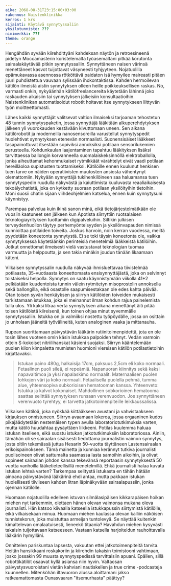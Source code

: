 ```yaml
---
aika: 2068-08-31T23:15:00+03:00
rakennus: Naistenklinikka
kerros: 1 krs
sijainti: Käytävä synnytyssaliin
yksilotunniste: ???
nimimerkki: ???
theme: orange
---
```


Hengähdän syvään kiirehdittyäni kahdeksan näytön ja retroesineenä pidetyn Moccamasterin koristelemalta työasemaltani pitkää korutonta sairaalakäytävää pitkin synnytyssaliin. Synnyttäneen naisen värinsä menettäneet kasvot tuijottavat väsyneesti tyhjyyteen. Nojatuolilla epämukavassa asennossa rötköttävä paidaton isä hymyilee maireasti pitäen juuri puhdistettua vauvaan sylissään ihokontaktissa. Kahden hermoilevan kätilön ilmeistä aistin synnytyksen olleen heille poikkeuksellisen raskas. No, varmasti onkin, nykyäänhän kätilöfreelancereita käytetään lähinnä joko raskauden aikaisiin tai synnytyksen jälkeisiin konsultaatioihin. Naistenklinikan automatisoidut robotit hoitavat itse synnytykseen liittyvän työn moitteettomasti.

Lähes kaikki synnyttäjät valitsevat valtion ilmaiseksi tarjoaman tehostetun 48 tunnin synnytyspaketin, jossa synnyttäjä lääkitään alkuperehdytyksen jälkeen yli vuorokauden kestävään kivuttomaan uneen. Sen aikana kätilörobotit ja moderneilla nanosensoreilla varustellut synnytyspedit huolehtivat synnytyksen etenevän normaalisti. Suonensisäiset lääkkeet tasapainottuvat itsestään sopiviksi annoksiksi potilaan sensorilukemien perusteella. Kohdunkaulan laajentaminen tapahtuu lääkityksen lisäksi tarvittaessa ballongin korvanneella suomalaiskeksinnöllä elektroballolla, jonka aiheuttamat kehonmukaiset rytmikkäät värähtelyt eivät vaadi potilaan hereilläoloa supistusten tuottamiseksi. Kätilöille ennen kuulunut henkisen tuen tarve on näiden operatiivisten muutosten ansiosta vähentynyt olemattomiin. Nykyään synnyttäjä tukihenkilöineen saa haluamansa tuen synnytyspedin ruudulla näkyvästä ja kaiuttimista kuuluvasta reaaliaikaisesta tekoälychatistä, joka on kytketty suoraan potilaan yksilöityihin tietoihin. Moni suosii chatin sijaan viihdeohjelmien katselua, ennen kuin synnytysuni käynnistyy.

Parempaa palvelua kuin ikinä sanon minä, eikä tietojärjestelmätkään ole vuosiin kaatuneet sen jälkeen kun Apotista siirryttiin ruotsalaisen teknologiayrityksen tuottamiin digipalveluihin. Siltikin julkisen terveydenhuollon täytyy perhemyönteisyyden ja yksilönvapauden nimissä kunnioittaa potilaiden toiveita. Joskus harvoin, noin kerran vuodessa, meiltä pyydetään koneetonta synnytystä. Ei se toki täysin koneetonta ole, vaikka synnytyksessä käytetäänkin perinteisiä menetelmiä lääkkeistä kätilöihin. Jotkut onnettomat ilmeisesti vielä vastustavat teknologian tuomaa varmuutta ja helppoutta, ja sen takia minäkin joudun tänään likaamaan käteni.

Vilkaisen synnytyssalin ruudulla näkyvää ihmisluettavaa tiivistelmää potilaasta, 35-vuotiaasta koneettomasta ensisynnyttäjästä, joka on selvinnyt toistaiseksi helpolla. Synnytys on saatu käynnistymään viikolla 41+2 pelkästään kuudentoista tunnin välein rytmitetyn misoprostolin annoksella sekä ballongilla, eikä osastolle saapumisestakaan ole edes kahta päivää. Otan toisen syvän henkäyksen ja siirryn kätilöiden toiveiden mukaisesti tarkistamaan istukkaa, joka ei meinannut ilman kohdun rajua painelemista tulla ulos. Yli kaksi litraa verta synnytyksen aikana menettänyt äiti pitää toisen kätilöistä kiireisenä, kun toinen ohjaa minut syvemmälle synnytyssaliin. Istukka on jo valmiiksi nostettu työpöydälle, jossa on osittain jo unholaan jääneitä työvälineitä, kuten analoginen vaaka ja mittanauha. 

Rupean suorittamaan päivystävän lääkärin rutiinitoimenpidettä, jota en ole tosin lähes vuoteen omin käsin istukkaa palpoiden tehnyt. Vedän varmoin ottein S-kokoiset nitriilihanskat käsieni suojaksi. Siirryn kääntelemään puolen kilon kimpaletta mumisten huomioni viereisen kätilön potilastietoihin kirjattavaksi.

> Istukan paino 480g, halkaisija 17cm, paksuus 2,5cm eli koko normaali. Fetaalinen puoli sileä, ei repeämiä. Napanuoran kiinnitys sekä kaksi napavaltimoa ja yksi napalaskimo normaalit. Maternaalisen puolen lohkojen väri ja koko normaali. Fetaalisella puolella pehmä, tumma alue, yhteensopiva subkorioisen hematooman kanssa.
> Yhteenveto: Istukka ja kalvot kokonaiset. Mahdollinen sobkorioinen hematooma saattaa selittää synnytyksen runsaan verenvuodon.  Jos synnyttäneen verenvuoto tyrehtyy, ei tarvetta jatkotoimenpiteille leikkaussalissa.

Vilkaisen kätilöä, joka nyökkää kiittääkseen avustani ja vahvistaakseen kirjauksen onnistuneen. Siirryn avaamaan lokeroa, jossa orgaaninen kudos pikajäädytetään nestemäisen typen avulla laboratoriotutkimuksia varten, mutta kätilö huudahtaa pysäyttäen liikkeeni. Potilas kuulemma haluaa istukan itselleen, eikä suostu istukan jatkotutkimuksiin laboratoriossa. Ainiin, tämähän oli se sairaalan sisäisesti tiedottama journalistin vaimon synnytys, josta oltiin tekemässä juttua Hesarin 50-vuotta täyttäneen Lastensairaalan erikoispainokseen. Tämä mainetta ja kunniaa kerännyt tutkiva journalisti puolisoineen olivat sattumalta saamassa lasta samoihin aikoihin, ja olivat sopineet sairaalan johdon kanssa tekevänsä reportaasin synnytyksestä 50 vuotta vanhoilla lääketieteellisillä menetelmillä. Ehkä journalisti halaa kuvata istukan lehteä varten? Tarkempaa selitystä istukasta en tähän hätään ainoana päivystävänä lääkärinä ehdi antaa, mutta pakkaan istukan huolellisesti tiiviiseen kahden litran läpinäkyvään sairaalapussiin, jonka ojennan kätilölle.

Huomaan nojatuolilla edelleen istuvan silmälasipäisen kikkarapäisen hoikan miehen nyt tarkemmin, olettaen hänen olevan vaimonsa mukana oleva journalisti. Hän katsoo kiivaalla katseella istukkapussin siirtymistä kätilölle, eikä vilkaisekaan minua. Huomaan miehen kaulassa olevan kalliin näköisen tunnistekorun, joka muistuttaa armeijan tuntolevyä. Se näyttää kuitenkin kimaltelevan omalaatuisesti, lieneekö titaania? Havahdun miehen kysyvästi takaisin tuijottavaan katseeseen. Vastaan katsella harjoiteldun rauhoittavalla lääkärin hymylläni.

Onnittelen pariskuntaa lapsesta, vakuutan ettei jatkotoimenpiteitä tarvita. Heitän hansikkaani roskakoriin ja kiirehdin takaisin toimistooni vahtimaan, josko jossakin 99 muusta synnytyspedissä tarvittaisiin apuani. Epäilen, sillä robottikätilöt osaavat kyllä asiansa niin hyvin. Valtaosan päivystysvuoroistani vietän kahviani nautiskellen ja true crime -podcasteja kuunnellen. Mitenköhän iltavuoron alussa aloittamani jakso ratkeamattomasta Ounasvaaran "itsemurhasta" päättyy?
